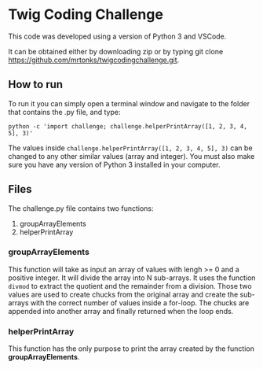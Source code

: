 # Twig Coding Challenge

This code was developed using a version of Python 3 and VSCode. 

It can be obtained either by downloading zip or by typing git clone https://github.com/mrtonks/twigcodingchallenge.git.

## How to run

To run it you can simply open a terminal window and navigate to the folder that contains the .py file, and type:
```
python -c 'import challenge; challenge.helperPrintArray([1, 2, 3, 4, 5], 3)'
```
The values inside ```challenge.helperPrintArray([1, 2, 3, 4, 5], 3)``` can be changed to any other similar values (array and integer). You must also make sure you have any version of Python 3 installed in your computer.

## Files

The challenge.py file contains two functions:
1. groupArrayElements
2. helperPrintArray

### groupArrayElements
This function will take as input an array of values with lengh >= 0 and a positive integer. It will divide the array into N sub-arrays. It uses the function ```divmod``` to extract the quotient and the remainder from a division. Those two values are used to create chucks from the original array and create the sub-arrays with the correct number of values inside a for-loop. The chucks are appended into another array and finally returned when the loop ends.

### helperPrintArray
This function has the only purpose to print the array created by the function __groupArrayElements__.
